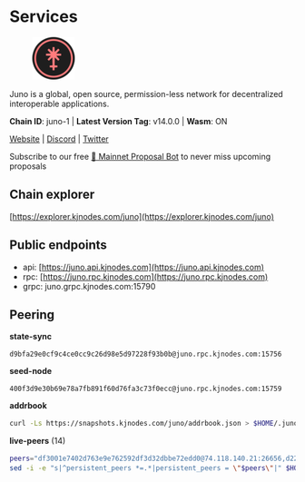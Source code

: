 # Services

<figure><img src="https://raw.githubusercontent.com/kj89/cosmos-images/main/logos/juno.png" alt=""><figcaption></figcaption></figure>

Juno is a global, open source, permission-less  network for decentralized interoperable applications.

**Chain ID**: juno-1 | **Latest Version Tag**: v14.0.0 | **Wasm**: ON

[Website](https://www.junonetwork.io) | [Discord](https://discord.gg/qJxgUSGHbb) | [Twitter](https://twitter.com/JunoNetwork)



Subscribe to our free [🤖 Mainnet Proposal Bot](https://t.me/kjnodes_proposal_bot) to never miss upcoming proposals


## Chain explorer
[https://explorer.kjnodes.com/juno](https://explorer.kjnodes.com/juno)

## Public endpoints

* api: [https://juno.api.kjnodes.com](https://juno.api.kjnodes.com)
* rpc: [https://juno.rpc.kjnodes.com](https://juno.rpc.kjnodes.com)
* grpc: juno.grpc.kjnodes.com:15790

## Peering

**state-sync**

```text
d9bfa29e0cf9c4ce0cc9c26d98e5d97228f93b0b@juno.rpc.kjnodes.com:15756
```

**seed-node**

```text
400f3d9e30b69e78a7fb891f60d76fa3c73f0ecc@juno.rpc.kjnodes.com:15759
```

**addrbook**
```bash
curl -Ls https://snapshots.kjnodes.com/juno/addrbook.json > $HOME/.juno/config/addrbook.json
```

**live-peers** (14)
```bash
peers="df3001e7402d763e9e762592df3d32dbbe72edd0@74.118.140.21:26656,d2247f7b919f0781c90ee61958d7044665a22d38@169.155.169.197:26656,8f3cbef6dc58d31bb70655d3d3c40d66d4744033@137.184.32.93:26656,7832e05394c2251c6e6a5a1caf7b660f1fe403d7@195.3.223.108:36656,efe1a34f49a0342257fd0ba3ca5ea20e51ee77d5@95.217.219.151:26656,60493cb0f123f7717bfcb4432539a0a37a02df97@65.108.64.5:26656,7d5548102518ef89a988960afcccba2504707a08@162.55.92.114:2030,a6955453548eb1bcaf1edaabc171b6c3bef2ff37@95.216.4.104:6006,1e95f780f110ca2335ecd09dca1927a9b5bb0090@154.12.241.136:26656,86bc38c6148fac78e8fa4ffa567b6ca444c4e7e2@88.198.47.84:26656,155de67d7cd7f63c7aa070b9f99ab806736ba124@74.96.207.58:25656,ba89aa161ae33ddffa508d57368bd2666a97bbe2@164.68.115.226:26656,d9bfa29e0cf9c4ce0cc9c26d98e5d97228f93b0b@65.109.88.38:15756,fff4bfc18221feae05a92f54faa32dd2492d1c70@168.119.50.205:36656"
sed -i -e "s|^persistent_peers *=.*|persistent_peers = \"$peers\"|" $HOME/.juno/config/config.toml
```
